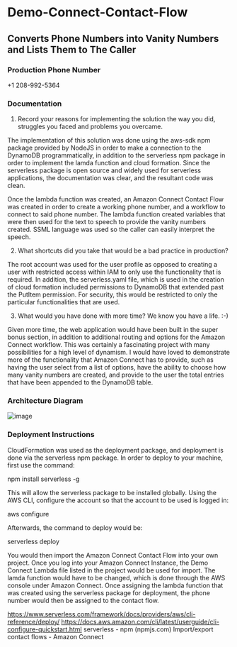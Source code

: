 # Demo-Connect-Contact-Flow
## Converts Phone Numbers into Vanity Numbers and Lists Them to The Caller

### Production Phone Number
+1 208-992-5364

### Documentation
1.	Record your reasons for implementing the solution the way you did, struggles you faced and problems you overcame.
 
The implementation of this solution was done using the aws-sdk npm package provided by NodeJS in order to make a connection to the DynamoDB programmatically, in addition to the serverless npm package in order to implement the lamda function and cloud formation. Since the serverless package is open source and widely used for serverless applications, the documentation was clear, and the resultant code was clean.
 
Once the lambda function was created, an Amazon Connect Contact Flow was created in order to create a working phone number, and a workflow to connect to said phone number. The lambda function created variables that were then used for the text to speech to provide the vanity numbers created. SSML language was used so the caller can easily interpret the speech.

2.	What shortcuts did you take that would be a bad practice in production?
 
The root account was used for the user profile as opposed to creating a user with restricted access within IAM to only use the functionality that is required. In addition, the serverless.yaml file, which is used in the creation of cloud formation included permissions to DynamoDB that extended past the PutItem permission. For security, this would be restricted to only the particular functionalities that are used.

3.	What would you have done with more time? We know you have a life. :-)
 
Given more time, the web application would have been built in the super bonus section, in addition to additional routing  and options for the Amazon Connect workflow. This was certainly a fascinating project with many possibilities for a high level of dynamism. I would have loved to demonstrate more of the functionality that Amazon Connect has to provide, such as having the user select from a list of options, have the ability to choose how many vanity numbers are created, and provide to the user the total entries that have been appended to the DynamoDB table.

### Architecture Diagram
![image](https://user-images.githubusercontent.com/23618084/115039883-dc1f6b00-9e9e-11eb-843f-de76e79cb771.png)


### Deployment Instructions

CloudFormation was used as the deployment package, and deployment is done via the serverless npm package. In order to deploy to your machine, first use the command:
 
npm install serverless -g
 
This will allow the serverless package to be installed globally. Using the AWS CLI, configure the account so that the account to be used is logged in:
 
aws configure
 
Afterwards, the command to deploy would be:
 
serverless deploy
 
You would then import the Amazon Connect Contact Flow into your own project. Once you log into your Amazon Connect Instance, the Demo Connect Lambda file listed in the project would be used for import. The lamda function would have to be changed, which is done through the AWS console under Amazon Connect. Once assigning the lambda function that was created using the serverless package for deployment, the phone number would then be assigned to the contact flow.

https://www.serverless.com/framework/docs/providers/aws/cli-reference/deploy/
https://docs.aws.amazon.com/cli/latest/userguide/cli-configure-quickstart.html
serverless - npm (npmjs.com)
Import/export contact flows - Amazon Connect


